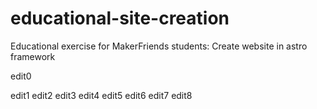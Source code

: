 # educational-site-creation
Educational exercise for MakerFriends students: Create website in astro framework

edit0

edit1
edit2
edit3
edit4
edit5
edit6
edit7
edit8
